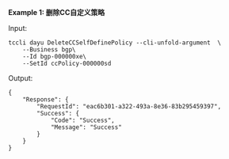 **Example 1: 删除CC自定义策略**



Input: 

```
tccli dayu DeleteCCSelfDefinePolicy --cli-unfold-argument  \
    --Business bgp\
    --Id bgp-000000xe\
    --SetId ccPolicy-000000sd
```

Output: 
```
{
    "Response": {
        "RequestId": "eac6b301-a322-493a-8e36-83b295459397",
        "Success": {
            "Code": "Success",
            "Message": "Success"
        }
    }
}
```

